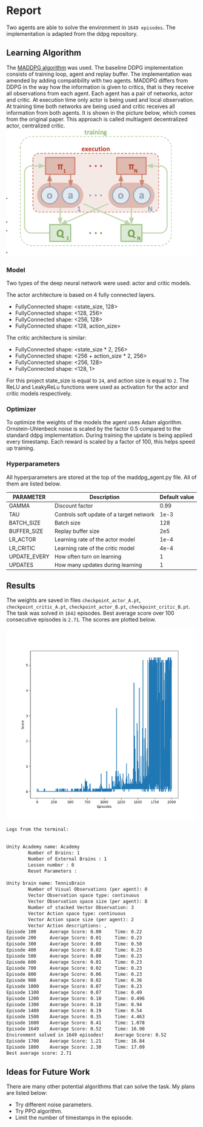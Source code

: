 # Report

Two agents are able to solve the environment in ```1649 episodes```. The implementation is adapted from the ddpg repository. 

## Learning Algorithm 
The [MADDPG algorithm](https://papers.nips.cc/paper/7217-multi-agent-actor-critic-for-mixed-cooperative-competitive-environments.pdf) was used. The baseline DDPG implementation consists of training loop, agent and replay buffer. The implementation was amended by adding compatibility with two agents. MADDPG differs from DDPG in the way how the information is given to critics, that is they receive all observations from each agent. Each agent has a pair of networks, actor and critic. At execution time only actor is being used and local observation. At training time both networks are being used and critic receives all information from both agents. It is shown in the picture below, which comes from the original paper. This approach is called multiagent decentralized actor, centralized critic.
![Trained Agent](screen.png)
### Model

Two types of the deep neural network were used: actor and critic models.

The actor architecture is based on 4 fully connected layers.

* FullyConnected shape: <state_size, 128>
* FullyConnected shape: <128, 256>
* FullyConnected shape: <256, 128>
* FullyConnected shape: <128, action_size>

The critic architecture is similar:

* FullyConnected shape: <state_size * 2, 256>
* FullyConnected shape: <256 + action_size * 2, 256>
* FullyConnected shape: <256, 128>
* FullyConnected shape: <128, 1>

For this project state_size is equal to ```24```, and action size is equal to ```2```. The ReLU and LeakyReLu functions were used as activation for the actor and critic models respectively.

### Optimizer
To optimize the weights of the models the agent uses Adam algorithm. Ornstein-Uhlenbeck noise is scaled by the factor 0.5 compared to the standard ddpg implementation. During training the update is being applied every timestamp. Each reward is scaled by a factor of 100, this helps speed up training.

### Hyperparameters
All hyperparameters are stored at the top of the maddpg_agent.py file. All of them are listed below.

PARAMETER  | Description | Default value
------------ | -------------| -------------|
GAMMA  | Discount factor | 0.99
TAU  | Controls soft update of a target network| 1e-3
BATCH_SIZE  | Batch size | 128
BUFFER_SIZE   | Replay buffer size | 2e5
LR_ACTOR   | Learning rate of the actor model | 1e-4
LR_CRITIC   | Learning rate of the critic model | 4e-4
UPDATE_EVERY   | How often turn on learning | 1
UPDATES   | How many updates during learning | 1

## Results
The weights are saved in files ```checkpoint_actor_A.pt```, ```checkpoint_critic_A.pt```, ```checkpoint_actor_B.pt```, ```checkpoint_critic_B.pt```. The task was solved in ```1642``` episodes. Best average score over 100 consecutive episodes is ```2.71```. The scores are plotted below. 

![Trained Agent](scores.png)

```Logs from the terminal:```
```

Unity Academy name: Academy
        Number of Brains: 1
        Number of External Brains : 1
        Lesson number : 0
        Reset Parameters :

Unity brain name: TennisBrain
        Number of Visual Observations (per agent): 0
        Vector Observation space type: continuous
        Vector Observation space size (per agent): 8
        Number of stacked Vector Observation: 3
        Vector Action space type: continuous
        Vector Action space size (per agent): 2
        Vector Action descriptions: , 
Episode 100     Average Score: 0.00     Time: 0.22
Episode 200     Average Score: 0.01     Time: 0.23
Episode 300     Average Score: 0.00     Time: 0.50
Episode 400     Average Score: 0.02     Time: 0.23
Episode 500     Average Score: 0.00     Time: 0.23
Episode 600     Average Score: 0.01     Time: 0.23
Episode 700     Average Score: 0.02     Time: 0.23
Episode 800     Average Score: 0.06     Time: 0.23
Episode 900     Average Score: 0.02     Time: 0.36
Episode 1000    Average Score: 0.07     Time: 0.23
Episode 1100    Average Score: 0.07     Time: 0.49
Episode 1200    Average Score: 0.18     Time: 0.496
Episode 1300    Average Score: 0.18     Time: 0.94
Episode 1400    Average Score: 0.19     Time: 0.54
Episode 1500    Average Score: 0.35     Time: 4.463
Episode 1600    Average Score: 0.41     Time: 1.078
Episode 1649    Average Score: 0.52     Time: 16.90
Environment solved in 1649 episodes!    Average Score: 0.52
Episode 1700    Average Score: 1.21     Time: 16.84
Episode 1800    Average Score: 2.30     Time: 17.09
Best average score: 2.71
```
## Ideas for Future Work

There are many other potential algorithms that can solve the task. My plans are listed below:

- Try different noise parameters.
- Try PPO algorithm.
- Limit the number of timestamps in the episode. 
